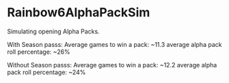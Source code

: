 # Rainbow6AlphaPackSim
Simulating opening Alpha Packs.

With Season passs:
Average games to win a pack: ~11.3
average alpha pack roll percentage: ~26%

Without Season passs:
Average games to win a pack: ~12.2
average alpha pack roll percentage: ~24%